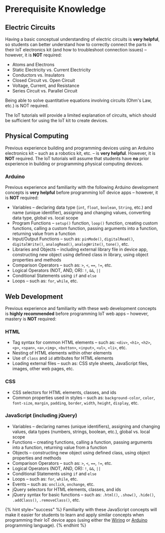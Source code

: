 # Prerequisite Knowledge

## Electric Circuits

Having a basic conceptual understanding of electric circuits is **very helpful**, so students can better understand how to correctly connect the parts in their IoT electronics kit \(and how to troubleshoot connection issues\) – however, it is **NOT** required:

* Atoms and Electrons
* Static Electricity vs. Current Electricity
* Conductors vs. Insulators
* Closed Circuit vs. Open Circuit
* Voltage, Current, and Resistance
* Series Circuit vs. Parallel Circuit

Being able to solve quantitative equations involving circuits \(Ohm's Law, etc.\) is NOT required.

The IoT tutorials will provide a limited explanation of circuits, which should be sufficient for using the IoT kit to create devices.

## Physical Computing

Previous experience building and programming devices using an Arduino electronics kit – such as a robotics kit, etc. – is **very helpful**. However, it is **NOT** required. The IoT tutorials will assume that students have **no** prior experience in building or programming physical computing devices.

### Arduino

Previous experience and familiarity with the following Arduino development concepts is **very helpful** before programming IoT device apps – however, it is **NOT** required:

* Variables – declaring data type \(`int`, `float`, `boolean`, `String`, etc.\) and name \(unique identifier\), assigning and changing values, converting data type, global vs. local scope
* Program Functions – `setup()` function, `loop()` function, creating custom functions, calling a custom function, passing arguments into a function, returning value from a function
* Input/Output Functions – such as: `pinMode()`, `digitalRead()`, `digitalWrite()`, `analogRead()`, `analogWrite()`, `tone()`, etc.
* Libraries and Objects – including external library file in device app, constructing new object using defined class in library, using object properties and methods
* Comparison Operators – such as: `>`, `<`, `==`, `!=`, etc.
* Logical Operators \(NOT, AND, OR\): `!`, `&&`, `||`
* Conditional Statements using `if` and `else`
* Loops – such as: `for`, `while`, etc.

## Web Development

Previous experience and familiarity with these web development concepts is **highly recommended** before programming IoT web apps – however, mastery is **NOT** required:

### HTML

* Tag syntax for common HTML elements – such as: `<div>`, `<h1>`, `<h2>`, `<p>`, `<span>`, `<a>`,`<img>`, `<button>`, `<input>`, `<ul>`, `<li>`, etc.
* Nesting of HTML elements within other elements
* Use of `class` and `id` attributes for HTML elements
* Loading external files – such as: CSS style sheets, JavaScript files, images, other web pages, etc. 

### CSS

* CSS selectors for HTML elements, classes, and ids
* Common properties used in styles – such as: `background-color`, `color`, `font-size`, `margin`, `padding`, `border`, `width`, `height`, `display`, etc.

### JavaScript \(including jQuery\)

* Variables – declaring names \(unique identifiers\), assigning and changing values, data types \(numbers, strings, boolean, etc.\), global vs. local scope
* Functions – creating functions, calling a function, passing arguments into a function, returning value from a function
* Objects – constructing new object using defined class, using object properties and methods
* Comparison Operators – such as: `>`, `<`, `==`, `!=`, etc.
* Logical Operators \(NOT, AND, OR\): `!`, `&&`, `||`
* Conditional Statements using `if` and `else`
* Loops – such as: `for`, `while`, etc.
* Events – such as: `onclick`, `onchange`, etc.
* jQuery selectors for HTML elements, classes, and ids
* jQuery syntax for basic functions – such as: `.html()`, `.show()`, `.hide()`, `.addClass()`, `.removeClass()`, etc.

{% hint style="success" %}
Familiarity with these JavaScript concepts will make it easier for students to learn and apply similar concepts when programming their IoT device apps \(using either the [Wiring](http://www.wiring.org.co/reference/) or [Arduino](https://www.arduino.cc/reference/en/) programming language\).
{% endhint %}

